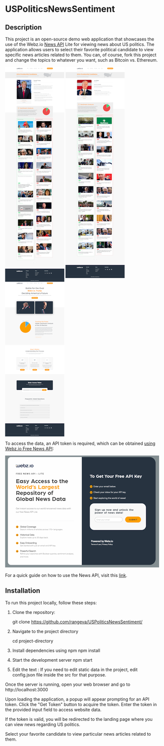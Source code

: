 # USPoliticsNewsSentiment


## Description
This project is an open-source demo web application that showcases the use of the Webz.io [News API](https://webz.io/products/news-api#lite) Lite for viewing news about US politics. 
The application allows users to select their favorite political candidate to view specific news articles related to them. You can, of course, fork this project and change the topics to whatever you want, such as Bitcoin vs. Ethereum. 

<p align="left">
  <img src="https://github.com/rangeva/USPoliticsNewsSentiment/blob/main/screencapture1.png" alt="Image 1" width="192" style="vertical-align: top;"/>
  <img src="https://github.com/rangeva/USPoliticsNewsSentiment/blob/main/screencapture2.png" alt="Image 2" width="192" style="vertical-align: top;"/>
  <img src="https://github.com/rangeva/USPoliticsNewsSentiment/blob/main/screencapture3.png" alt="Image 3" width="192" style="vertical-align: top;"/>
</p>


To access the data, an API token is required, which can be obtained [using Webz.io Free News API](https://webz.io/products/news-api#lite):

<img src="https://github.com/rangeva/USPoliticsNewsSentiment/blob/main/access_token.png" >

For a quick guide on how to use the News API, visit this [link](https://webz.io/blog/news-api/quick-guide-to-the-webz-io-free-news-api-lite/).


## Installation
To run this project locally, follow these steps:

1. Clone the repository:

   git clone https://github.com/rangeva/USPoliticsNewsSentiment/


2. Navigate to the project directory

    cd project-directory


3. Install dependencies using npm
    npm install


4. Start the development server
    npm start 


5. Edit the text :
    If you need to edit static data in the project, edit config.json file inside the src for that purpose. 
   

Once the server is running, open your web browser and go to http://localhost:3000 

Upon loading the application, a popup will appear prompting for an API token. Click the "Get Token" button to acquire the token. Enter the token in the provided input field to access website data.

If the token is valid, you will be redirected to the landing page where you can view news regarding US politics.

Select your favorite candidate to view particular news articles related to them.

